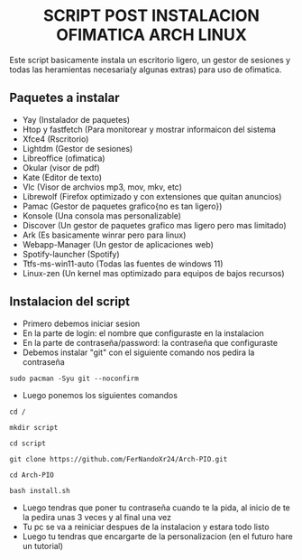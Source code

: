 <h1 align="center">  SCRIPT POST INSTALACION OFIMATICA ARCH LINUX</h1>
Este script basicamente instala un escritorio ligero, un gestor de sesiones y todas las heramientas necesaria(y algunas extras) para uso de ofimatica.

## Paquetes a instalar

- Yay (Instalador de paquetes)
- Htop y fastfetch (Para monitorear y mostrar informaicon del sistema
- Xfce4 (Rscritorio)
- Lightdm (Gestor de sesiones)
- Libreoffice (ofimatica)
- Okular (visor de pdf)
- Kate (Editor de texto)
- Vlc (Visor de archvios mp3, mov, mkv, etc)
- Librewolf (Firefox optimizado y con extensiones que quitan anuncios)
- Pamac (Gestor de paquetes grafico{no es tan ligero})
- Konsole (Una consola mas personalizable)
- Discover (Un gestor de paquetes grafico mas ligero pero mas limitado)
- Ark (Es basicamente winrar pero para linux)
- Webapp-Manager (Un gestor de aplicaciones web)
- Spotify-launcher (Spotify)
- Ttfs-ms-win11-auto (Todas las fuentes de windows 11)
- Linux-zen (Un kernel mas optimizado para equipos de bajos recursos)

## Instalacion del script
- Primero debemos iniciar sesion
- En la parte de login: el nombre que configuraste en la instalacion
- En la parte de contraseña/password: la contraseña que configuraste
- Debemos instalar "git" con el siguiente comando nos pedira la contraseña
```
sudo pacman -Syu git --noconfirm
```
- Luego ponemos los siguientes comandos
```
cd /
```
```
mkdir script
```
```
cd script
```
```
git clone https://github.com/FerNandoXr24/Arch-PIO.git
```
```
cd Arch-PIO
```
```
bash install.sh
```
- Luego tendras que poner tu contraseña cuando te la pida, al inicio de te la pedira unas 3 veces y al final una vez
- Tu pc se va a reiniciar despues de la instalacion y estara todo listo
- Luego tu tendras que encargarte de la personalizacion (en el futuro hare un tutorial)
